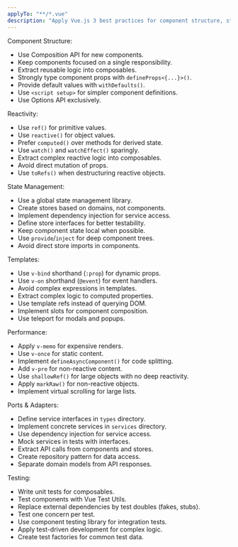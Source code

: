 ```yaml
---
applyTo: "**/*.vue"
description: "Apply Vue.js 3 best practices for component structure, state management, options API, and testability in Vue components. Ensures maintainability, performance, and separation of concerns across the application."
---
```


Component Structure:
- Use Composition API for new components.
- Keep components focused on a single responsibility.
- Extract reusable logic into composables.
- Strongly type component props with `defineProps<{...}>()`.
- Provide default values with `withDefaults()`.
- Use `<script setup>` for simpler component definitions.
- Use Options API exclusively.

Reactivity:
- Use `ref()` for primitive values.
- Use `reactive()` for object values.
- Prefer `computed()` over methods for derived state.
- Use `watch()` and `watchEffect()` sparingly.
- Extract complex reactive logic into composables.
- Avoid direct mutation of props.
- Use `toRefs()` when destructuring reactive objects.

State Management:
- Use a global state management library.
- Create stores based on domains, not components.
- Implement dependency injection for service access.
- Define store interfaces for better testability.
- Keep component state local when possible.
- Use `provide`/`inject` for deep component trees.
- Avoid direct store imports in components.

Templates:
- Use `v-bind` shorthand (`:prop`) for dynamic props.
- Use `v-on` shorthand (`@event`) for event handlers.
- Avoid complex expressions in templates.
- Extract complex logic to computed properties.
- Use template refs instead of querying DOM.
- Implement slots for component composition.
- Use teleport for modals and popups.

Performance:
- Apply `v-memo` for expensive renders.
- Use `v-once` for static content.
- Implement `defineAsyncComponent()` for code splitting.
- Add `v-pre` for non-reactive content.
- Use `shallowRef()` for large objects with no deep reactivity.
- Apply `markRaw()` for non-reactive objects.
- Implement virtual scrolling for large lists.

Ports & Adapters:
- Define service interfaces in `types` directory.
- Implement concrete services in `services` directory.
- Use dependency injection for service access.
- Mock services in tests with interfaces.
- Extract API calls from components and stores.
- Create repository pattern for data access.
- Separate domain models from API responses.

Testing:
- Write unit tests for composables.
- Test components with Vue Test Utils.
- Replace external dependencies by test doubles (fakes, stubs).
- Test one concern per test.
- Use component testing library for integration tests.
- Apply test-driven development for complex logic.
- Create test factories for common test data.